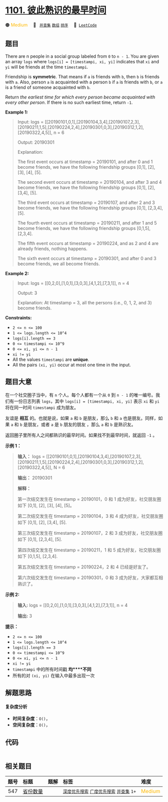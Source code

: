 # [1101. 彼此熟识的最早时间](https://leetcode.com/problems/the-earliest-moment-when-everyone-become-friends)

🟠 <font color=#ffb800>Medium</font>&emsp; 🔖&ensp; [`并查集`](/tag/union-find.md) [`数组`](/tag/array.md) [`排序`](/tag/sorting.md)&emsp; 🔗&ensp;[`LeetCode`](https://leetcode.com/problems/the-earliest-moment-when-everyone-become-friends)

## 题目

There are n people in a social group labeled from `0` to `n - 1`. You are
given an array `logs` where `logs[i] = [timestampi, xi, yi]` indicates that
`xi` and `yi` will be friends at the time `timestampi`.

Friendship is **symmetric**. That means if `a` is friends with `b`, then `b`
is friends with `a`. Also, person `a` is acquainted with a person `b` if `a`
is friends with `b`, or `a` is a friend of someone acquainted with `b`.

Return _the earliest time for which every person became acquainted with every
other person_. If there is no such earliest time, return `-1`.



**Example 1:**

> Input: logs = [[20190101,0,1],[20190104,3,4],[20190107,2,3],[20190211,1,5],[20190224,2,4],[20190301,0,3],[20190312,1,2],[20190322,4,5]], n = 6
> 
> Output: 20190301
> 
> Explanation: 
> 
> The first event occurs at timestamp = 20190101, and after 0 and 1 become friends, we have the following friendship groups [0,1], [2], [3], [4], [5].
> 
> The second event occurs at timestamp = 20190104, and after 3 and 4 become friends, we have the following friendship groups [0,1], [2], [3,4], [5].
> 
> The third event occurs at timestamp = 20190107, and after 2 and 3 become friends, we have the following friendship groups [0,1], [2,3,4], [5].
> 
> The fourth event occurs at timestamp = 20190211, and after 1 and 5 become friends, we have the following friendship groups [0,1,5], [2,3,4].
> 
> The fifth event occurs at timestamp = 20190224, and as 2 and 4 are already friends, nothing happens.
> 
> The sixth event occurs at timestamp = 20190301, and after 0 and 3 become friends, we all become friends.

**Example 2:**

> Input: logs = [[0,2,0],[1,0,1],[3,0,3],[4,1,2],[7,3,1]], n = 4
> 
> Output: 3
> 
> Explanation: At timestamp = 3, all the persons (i.e., 0, 1, 2, and 3) become friends.

**Constraints:**

  * `2 <= n <= 100`
  * `1 <= logs.length <= 10^4`
  * `logs[i].length == 3`
  * `0 <= timestampi <= 10^9`
  * `0 <= xi, yi <= n - 1`
  * `xi != yi`
  * All the values `timestampi` are **unique**.
  * All the pairs `(xi, yi)` occur at most one time in the input.


## 题目大意

在一个社交圈子当中，有 `n` 个人。每个人都有一个从 `0` 到 `n - 1` 的唯一编号。我们有一份日志列表 `logs`，其中 `logs[i] =
[timestampi, xi, yi]` 表示 `xi` 和 `yi` 将在同一时间 `timestampi` 成为朋友。

友谊是 **相互** 的。也就是说，如果 `a` 和 `b` 是朋友，那么 `b` 和 `a` 也是朋友。同样，如果 `a` 和 `b` 是朋友，或者
`a` 是 `b` 朋友的朋友 ，那么 `a` 和 `b` 是熟识友。

返回圈子里所有人之间都熟识的最早时间。如果找不到最早时间，就返回 `-1` 。



**示例 1：**

> 
> 
> 
> 
> 
> **输入：** logs = [[20190101,0,1],[20190104,3,4],[20190107,2,3],[20190211,1,5],[20190224,2,4],[20190301,0,3],[20190312,1,2],[20190322,4,5]], N = 6
> 
> **输出：** 20190301
> 
> **解释：**
> 
> 第一次结交发生在 timestamp = 20190101，0 和 1 成为好友，社交朋友圈如下 [0,1], [2], [3], [4], [5]。
> 
> 第二次结交发生在 timestamp = 20190104，3 和 4 成为好友，社交朋友圈如下 [0,1], [2], [3,4], [5].
> 
> 第三次结交发生在 timestamp = 20190107，2 和 3 成为好友，社交朋友圈如下 [0,1], [2,3,4], [5].
> 
> 第四次结交发生在 timestamp = 20190211，1 和 5 成为好友，社交朋友圈如下 [0,1,5], [2,3,4].
> 
> 第五次结交发生在 timestamp = 20190224，2 和 4 已经是好友了。
> 
> 第六次结交发生在 timestamp = 20190301，0 和 3 成为好友，大家都互相熟识了。
> 
> 

**示例 2:**

> 
> 
> 
> 
> 
> **输入:** logs = [[0,2,0],[1,0,1],[3,0,3],[4,1,2],[7,3,1]], n = 4
> 
> **输出:** 3
> 
> 



**提示：**

  * `2 <= n <= 100`
  * `1 <= logs.length <= 10^4`
  * `logs[i].length == 3`
  * `0 <= timestampi <= 10^9`
  * `0 <= xi, yi <= n - 1`
  * `xi != yi`
  * `timestampi` 中的所有时间戳 **均****不同**
  * 所有的对 `(xi, yi)` 在输入中最多出现一次


## 解题思路

#### 复杂度分析

- **时间复杂度**：`O()`，
- **空间复杂度**：`O()`，

## 代码

```javascript

```

## 相关题目

<!-- prettier-ignore -->
| 题号 | 标题 | 题解 | 标签 | 难度 |
| :------: | :------ | :------: | :------ | :------ |
| 547 | [省份数量](https://leetcode.com/problems/number-of-provinces) |  |  [`深度优先搜索`](/tag/depth-first-search.md) [`广度优先搜索`](/tag/breadth-first-search.md) [`并查集`](/tag/union-find.md) `1+` | <font color=#ffb800>Medium</font> |
